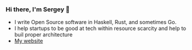 ### Hi there, I'm Sergey 👋

- I write Open Source software in Haskell, Rust, and sometimes Go.
- I help startups to be good at tech within resource scarcity and help to buil proper architecture
- [My website](https://sigrlami.eu)


<!--
**sigrlami/sigrlami** is a ✨ _special_ ✨ repository because its `README.md` (this file) appears on your GitHub profile.

Here are some ideas to get you started:

- 🔭 I’m currently working on ...
- 🌱 I’m currently learning ...
- 👯 I’m looking to collaborate on ...
- 🤔 I’m looking for help with ...
- 💬 Ask me about ...
- 📫 How to reach me: ...
- 😄 Pronouns: ...
- ⚡ Fun fact: ...
-->

